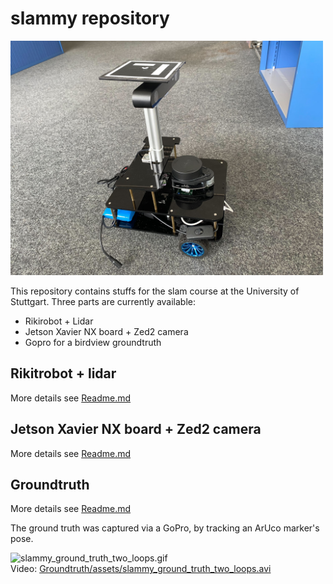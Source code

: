 # slammy repository
<img src="assets/slammy_portrait.jpg" alt="slammy_portrait" width="500"/>


This repository contains stuffs for the slam course at the University of Stuttgart. Three parts are
currently available:
- Rikirobot + Lidar
- Jetson Xavier NX board + Zed2 camera
- Gopro for a birdview groundtruth


## Rikitrobot + lidar
More details see [Readme.md](Rikirobot/README.md)

## Jetson Xavier NX board + Zed2 camera
More details see [Readme.md](Jetson_NX_Zed2/README.md)

## Groundtruth
More details see [Readme.md](Groundtruth/README.md)

The ground truth was captured via a GoPro, by tracking an ArUco marker's pose.

<img src="Groundtruth/assets/slammy_ground_truth_two_loops.gif" alt="slammy_ground_truth_two_loops.gif"  /> </br>
Video: [Groundtruth/assets/slammy_ground_truth_two_loops.avi](Groundtruth/assets/slammy_ground_truth_two_loops.avi)
